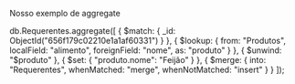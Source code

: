 
Nosso exemplo de aggregate 

db.Requerentes.aggregate([
  {
    $match: {
      _id: ObjectId("656f179c02210e1a1af60331") 
    }
  },
  {
    $lookup: {
      from: "Produtos", 
      localField: "alimento",
      foreignField: "nome",
      as: "produto"
    }
  },
  {
    $unwind: "$produto"
  },
  {
    $set: {
      "produto.nome": "Feijão" 
    }
  },
  {
    $merge: {
      into: "Requerentes", 
      whenMatched: "merge", 
      whenNotMatched: "insert" 
    }
  }
]);


